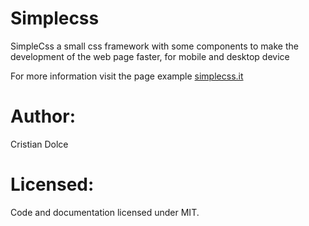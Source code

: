 Simplecss
=========

SimpleCss a small css framework with some components to make the development of the web page faster, for mobile and desktop device

For more information
visit the page example <a href="http://www.simplecss.it/">simplecss.it</a>

Author:
=========
Cristian Dolce

Licensed:
=========
Code and documentation licensed under MIT.
